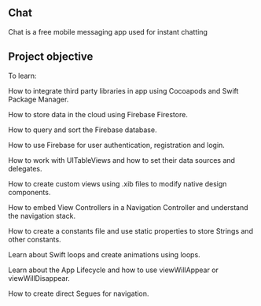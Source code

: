 ## Chat

Chat is a free mobile messaging app used for instant chatting

## Project objective

To learn:

How to integrate third party libraries in app using Cocoapods and Swift Package Manager.

How to store data in the cloud using Firebase Firestore.

How to query and sort the Firebase database.

How to use Firebase for user authentication, registration and login.

How to work with UITableViews and how to set their data sources and delegates.

How to create custom views using .xib files to modify native design components.

How to embed View Controllers in a Navigation Controller and understand the navigation stack.

How to create a constants file and use static properties to store Strings and other constants.

Learn about Swift loops and create animations using loops.

Learn about the App Lifecycle and how to use viewWillAppear or viewWillDisappear.

How to create direct Segues for navigation.
